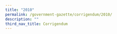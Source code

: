 ```yaml
---
title: "2010"
permalink: /government-gazette/corrigendum/2010/
description: ""
third_nav_title: Corrigendum
---
```

